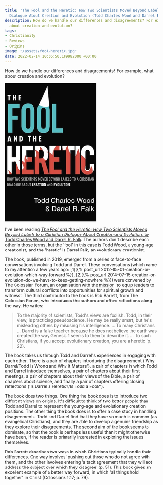 ```yaml
---
title: 'The Fool and the Heretic: How Two Scientists Moved Beyond Labels to a Christian
  Dialogue About Creation and Evolution (Todd Charles Wood and Darrel R. Falk)'
description: How do we handle our differences and disagreements? For example, what
  about creation and evolution?
tags:
- Christianity
- Reviews
- Origins
image: "/assets/fool-heretic.jpg"
date: 2022-02-14 10:36:50.189982000 +00:00
---
```

How do we handle our differences and disagreements? For example, what about creation and evolution?

[<img alt="The Fool and the Heretic: How Two Scientists Moved Beyond Labels to a Christian Dialogue About Creation and Evolution, by Todd Charles Wood and Darrel R. Falk" src="/assets/fool-heretic.jpg" class="alignright" />](https://www.zondervan.com/9780310595434/the-fool-and-the-heretic/ "The Fool and the Heretic: How Two Scientists Moved Beyond Labels to a Christian Dialogue About Creation and Evolution, by Todd Charles Wood and Darrel R. Falk")

I've been reading [_The Fool and the Heretic: How Two Scientists Moved Beyond Labels to a Christian Dialogue About Creation and Evolution_, by Todd Charles Wood and Darrel R. Falk](https://www.zondervan.com/9780310595434/the-fool-and-the-heretic/). The authors don't describe each other in those terms, but the 'fool' in this case is Todd Wood, a young-age creationist, and the 'heretic' is Darrel Falk, an evolutionary creationist.

The book, published in 2019, emerged from a series of face-to-face conversations involving Todd and Darrel. These conversations (which came to my attention a few years ago: [1]({% post_url 2012-05-01-creation-or-evolution-which-way-forward %}), [2]({% post_url 2014-07-15-creation-or-evolution-do-we-have-to-keep-getting-nowhere %})) were convened by The Colossian Forum, an organisation with the [mission](https://colossianforum.org/about-us/mission-vision-our-story/) 'to equip leaders to transform cultural conflicts into opportunities for spiritual growth and witness'. The third contributor to the book is Rob Barrett, from The Colossian Forum, who introduces the authors and offers reflections along the way. He writes:

> To the majority of scientists, Todd's views are foolish. Todd, in their view, is practicing pseudoscience. He may be really smart, but he's misleading others by misusing his intelligence. ... To many Christians ... Darrel is a false teacher because he does not believe the earth was created the way Genesis 1 seems to them to describe it. ... To such Christians, if you accept evolutionary creation, you are a heretic (p. 22).

The book takes us through Todd and Darrel's experiences in engaging with each other. There is a pair of chapters introducing the disagreement ('Why Darrel/Todd is Wrong and Why It Matters'), a pair of chapters in which Todd and Darrel introduce themselves, a pair of chapters about their first meetings, a pair of chapters about their views of the Bible, a pair of chapters about science, and finally a pair of chapters offering closing reflections ('Is Darrel a Heretic?/Is Todd a Fool?').

The book does two things. One thing the book does is to introduce two different views on origins. It's difficult to think of two better people than Todd and Darrel to represent the young-age and evolutionary creation positions. The other thing the book does is to offer a case study in handling disagreements. Todd and Darrel find that they have so much in common (as evangelical Christians), and they are able to develop a genuine friendship as they explore their disagreements. The second aim of the book seems to dominate, so that the book is perhaps less useful than it might otherwise have been, if the reader is primarily interested in exploring the issues themselves.

Rob Barrett describes two ways in which Christians typically handle their differences. One way involves 'pushing out those who do not agree with them', and the other involves entering 'a tacit agreement that they will not address the subject over which they disagree' (p. 51). This book gives an excellent example of a better way forward, in which 'all things hold together' in Christ (Colossians 1:17; p. 79).

